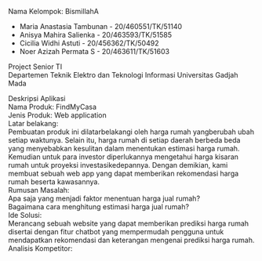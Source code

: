 Nama Kelompok: BismillahA <br>
- Maria Anastasia Tambunan - 20/460551/TK/51140 <br>
- Anisya Mahira Salienka - 20/463593/TK/51585 <br>
- Cicilia Widhi Astuti - 20/456362/TK/50492 <br>
- Noer Azizah Permata S - 20/463611/TK/51603 <br>

Project Senior TI <br>
Departemen Teknik Elektro dan Teknologi Informasi Universitas Gadjah Mada <br>

Deskripsi Aplikasi <br>
Nama Produk: FindMyCasa <br>
Jenis Produk: Web application <br>
Latar belakang: <br>
Pembuatan produk ini dilatarbelakangi oleh harga rumah yangberubah ubah setiap waktunya. Selain itu, harga rumah di setiap daerah berbeda beda yang menyebabkan kesulitan dalam menentukan estimasi harga rumah. Kemudian untuk para investor diperlukannya mengetahui harga kisaran rumah untuk proyeksi investasikedepannya. Dengan demikian, kami membuat sebuah web app yang dapat memberikan rekomendasi harga rumah beserta kawasannya. <br>
Rumusan Masalah: <br>
Apa saja yang menjadi faktor menentuan harga jual rumah? <br> 
Bagaimana cara menghitung estimasi harga jual rumah? <br>
Ide Solusi: <br>
Merancang sebuah website yang dapat memberikan prediksi harga rumah disertai dengan fitur chatbot yang mempermudah pengguna untuk mendapatkan rekomendasi dan keterangan mengenai prediksi harga rumah. <br>
Analisis Kompetitor: <br>



